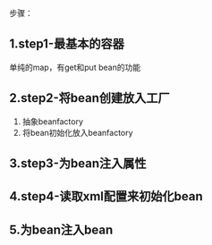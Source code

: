 步骤：

## 1.step1-最基本的容器
单纯的map，有get和put bean的功能

## 2.step2-将bean创建放入工厂
1. 抽象beanfactory
2. 将bean初始化放入beanfactory
	
## 3.step3-为bean注入属性

## 4.step4-读取xml配置来初始化bean

## 5.为bean注入bean
